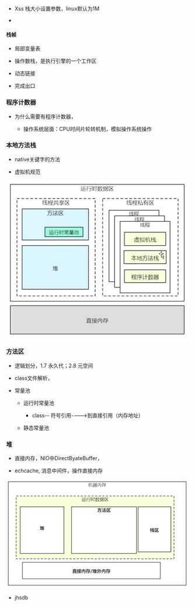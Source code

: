 - Xss  栈大小设置参数，linux默认为1M

- 

#### 栈帧

- 局部变量表

- 操作数栈，是执行引擎的一个工作区

- 动态链接

- 完成出口



### 程序计数器

- 为什么需要有程序计数器，
  
  - 操作系统层面：CPU时间片轮转机制，模拟操作系统操作



### 本地方法栈

- native关键字的方法

- 虚拟机规范

![](../../../assets/2023-08-22-00-51-02-image.png)

### 方法区

- 逻辑划分，1.7 永久代；2.8 元空间

- class文件解析，

- 常量池
  
  - 运行时常量池
    
    - class-- 符号引用---->到直接引用（内存地址）
  
  - 静态常量池



### 堆

- 直接内存，NIO中DirectByateBuffer，

- echcache, 消息中间件，操作直接内存



![](../../../assets/2023-08-22-22-50-35-image.png)

- jhsdb


